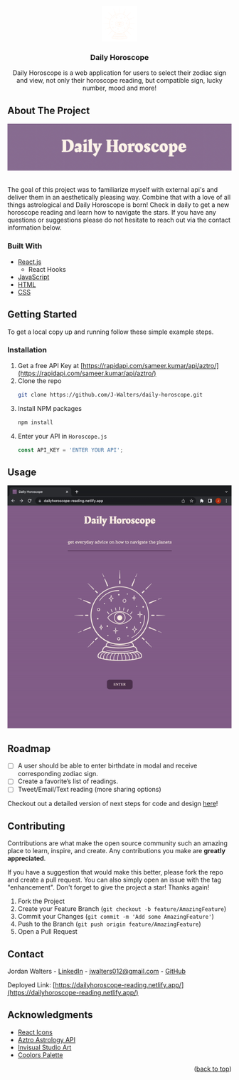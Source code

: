 <div id="top"></div>


<!-- PROJECT LOGO -->
<br />
<div align="center">
  <a href="https://github.com/github_username/repo_name">
    <img src="src/horoscope-images/crystalBall.png" alt="Logo" width="80" height="80">
  </a>

<h3 align="center">Daily Horoscope</h3>

  <p align="center">
    Daily Horoscope is a web application for users to select their zodiac sign and view, not only their horoscope reading, but compatible sign, lucky number, mood and more!
  </p>
</div>



<!-- ABOUT THE PROJECT -->
## About The Project

<div>
<img src=public/header.png >
</div>
<br>

The goal of this project was to familiarize myself with external api's and deliver them in an aesthetically pleasing way. Combine that with a love of all things astrological and Daily Horoscope is born! Check in daily to get a new horoscope reading and learn how to navigate the stars. If you have any questions or suggestions please do not hesitate to reach out via the contact information below.


### Built With


* [React.js](https://reactjs.org/)
  * React Hooks
* [JavaScript](https://developer.mozilla.org/en-US/docs/Web/JavaScript)
* [HTML](https://developer.mozilla.org/en-US/docs/Web/HTML)
* [CSS](https://developer.mozilla.org/en-US/docs/Web/CSS)

<!-- GETTING STARTED -->
## Getting Started

To get a local copy up and running follow these simple example steps.

### Installation

1. Get a free API Key at [https://rapidapi.com/sameer.kumar/api/aztro/](https://rapidapi.com/sameer.kumar/api/aztro/)
2. Clone the repo
   ```sh
   git clone https://github.com/J-Walters/daily-horoscope.git
   ```
3. Install NPM packages
   ```sh
   npm install
   ```
4. Enter your API in `Horoscope.js`
   ```js
   const API_KEY = 'ENTER YOUR API';
   ```
   
<!-- USAGE EXAMPLES -->
## Usage

<div>
<img src=public/ezgif.com-gif-maker.gif >
</div>

<!-- ROADMAP -->
## Roadmap

- [ ] A user should be able to enter birthdate in modal and receive corresponding zodiac sign. 
- [ ] Create a favorite’s list of readings.
- [ ] Tweet/Email/Text reading (more sharing options)

Checkout out a detailed version of next steps for code and design [here](https://www.notion.so/Daily-Horoscope-60630f1037eb4fc398c0e53b9a122067)!

<!-- CONTRIBUTING -->
## Contributing

Contributions are what make the open source community such an amazing place to learn, inspire, and create. Any contributions you make are **greatly appreciated**.

If you have a suggestion that would make this better, please fork the repo and create a pull request. You can also simply open an issue with the tag "enhancement".
Don't forget to give the project a star! Thanks again!

1. Fork the Project
2. Create your Feature Branch (`git checkout -b feature/AmazingFeature`)
3. Commit your Changes (`git commit -m 'Add some AmazingFeature'`)
4. Push to the Branch (`git push origin feature/AmazingFeature`)
5. Open a Pull Request

<!-- CONTACT -->
## Contact

Jordan Walters - [LinkedIn](https://www.linkedin.com/in/walters-jordan/) - jwalters012@gmail.com - [GitHub](https://github.com/J-Walters)

Deployed Link: [https://dailyhoroscope-reading.netlify.app/](https://dailyhoroscope-reading.netlify.app/)

<!-- ACKNOWLEDGMENTS -->
## Acknowledgments

* [React Icons](https://react-icons.github.io/react-icons/search)
* [Aztro Astrology API](https://aztro.readthedocs.io/en/latest/)
* [Invisual Studio Art](https://www.canva.com/)
* [Coolors Palette](https://coolors.co/palette/8d6b94-b185a7-c3a29e-e8dbc5-fff4e9)

<p align="right">(<a href="#top">back to top</a>)</p>


